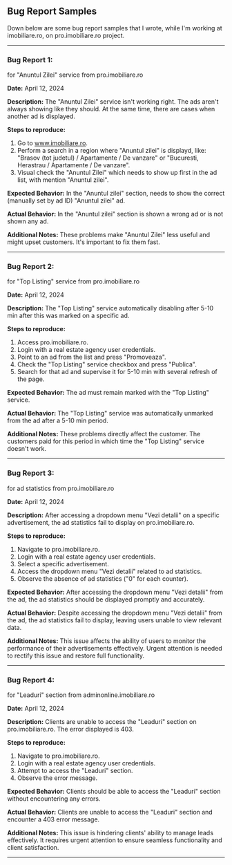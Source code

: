 ## Bug Report Samples
Down below are some bug report samples that I wrote, while I'm working at imobiliare.ro, on pro.imobiliare.ro project.

----------------

### Bug Report 1:
for "Anuntul Zilei" service from pro.imobiliare.ro

**Date:**
April 12, 2024

**Description:**
The "Anuntul Zilei" service isn't working right. The ads aren't always showing like they should. At the same time, there are cases when another ad is displayed.

**Steps to reproduce:**
1. Go to www.imobiliare.ro.
2. Perform a search in a region where "Anuntul zilei" is displayd, like: "Brasov (tot judetul) / Apartamente / De vanzare" or "Bucuresti, Herastrau / Apartamente / De vanzare".
3. Visual check the "Anuntul Zilei" which needs to show up first in the ad list, with mention "Anuntul zilei".

**Expected Behavior:**
In the "Anuntul zilei" section, needs to show the correct (manually set by ad ID) "Anuntul zilei" ad.

**Actual Behavior:**
In the "Anuntul zilei" section is shown a wrong ad or is not shown any ad.

**Additional Notes:**
These problems make "Anuntul Zilei" less useful and might upset customers. It's important to fix them fast.

----------------

### Bug Report 2:
for "Top Listing" service from pro.imobiliare.ro

**Date:**
April 12, 2024

**Description:**
The "Top Listing" service automatically disabling after 5-10 min after this was marked on a specific ad.

**Steps to reproduce:**
1. Access pro.imobiliare.ro.
2. Login with a real estate agency user credentials.
3. Point to an ad from the list and press "Promoveaza".
4. Check the "Top Listing" service checkbox and press "Publica".
5. Search for that ad and supervise it for 5-10 min with several refresh of the page.

**Expected Behavior:**
The ad must remain marked with the "Top Listing" service.

**Actual Behavior:**
The "Top Listing" service was automatically unmarked from the ad after a 5-10 min period.

**Additional Notes:**
These problems directly affect the customer. The customers paid for this period in which time the "Top Listing" service doesn't work.

----------------

### Bug Report 3:
for ad statistics from pro.imobiliare.ro

**Date:**
April 12, 2024

**Description:**
After accessing a dropdown menu "Vezi detalii" on a specific advertisement, the ad statistics fail to display on pro.imobiliare.ro.

**Steps to reproduce:**
1. Navigate to pro.imobiliare.ro.
2. Login with a real estate agency user credentials.
3. Select a specific advertisement.
4. Access the dropdown menu "Vezi detalii" related to ad statistics.
5. Observe the absence of ad statistics ("0" for each counter).

**Expected Behavior:**
After accessing the dropdown menu "Vezi detalii" from the ad, the ad statistics should be displayed promptly and accurately.

**Actual Behavior:**
Despite accessing the dropdown menu "Vezi detalii" from the ad, the ad statistics fail to display, leaving users unable to view relevant data.

**Additional Notes:**
This issue affects the ability of users to monitor the performance of their advertisements effectively. Urgent attention is needed to rectify this issue and restore full functionality.

----------------

### Bug Report 4:
for "Leaduri" section from adminonline.imobiliare.ro

**Date:**
April 12, 2024

**Description:**
Clients are unable to access the "Leaduri" section on pro.imobiliare.ro. The error displayed is 403.

**Steps to reproduce:**
1. Navigate to pro.imobiliare.ro.
2. Login with a real estate agency user credentials.
3. Attempt to access the "Leaduri" section.
4. Observe the error message.

**Expected Behavior:**
Clients should be able to access the "Leaduri" section without encountering any errors.

**Actual Behavior:**
Clients are unable to access the "Leaduri" section and encounter a 403 error message.

**Additional Notes:**
This issue is hindering clients' ability to manage leads effectively. It requires urgent attention to ensure seamless functionality and client satisfaction.

----------------